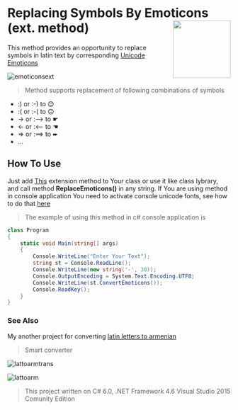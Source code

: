 # Replacing Symbols By Emoticons (ext. method) <img src="https://cloud.githubusercontent.com/assets/24522089/21962098/41a510c8-db36-11e6-95ef-eb392a0a1919.png" align="right" width="130px" height="130px" /> 

This method provides an opportunity to replace symbols in latin text by corresponding [Unicode Emoticons](https://en.wikipedia.org/wiki/Emoticons_(Unicode_block))

![emoticonsext](https://cloud.githubusercontent.com/assets/24522089/22016876/41975f82-dcc1-11e6-9d41-d1f42d06c7d4.gif)

> Method supports replacement of following combinations of symbols 

* :) or :-) to  &#128522;
* :( or :-( to  &#9785;
* -> or :--> to  &#9755;
* <- or :<-- to  &#9754;
* => or :==> to  &#10152;
* ...

## How To Use
Just add [This](https://github.com/tigranv/Replacing_Symbols_In-Text-By-Emoticons_extension_method/blob/master/EmoticonsConverter/EmoticonsConverter/ConvertEmoticonsExtention.cs) extension method to Your class or use it like class lybrary, and call method **ReplaceEmoticons()**  in any string.
If You are using method in console application You need to activate console unicode fonts, see how to do that [here](http://stackoverflow.com/questions/5750203/how-to-write-unicode-characters-to-the-console)   

> The example of using this method in c# console application is
```c#
class Program
{
    static void Main(string[] args)
    {
        Console.WriteLine("Enter Your Text");
        string st = Console.ReadLine();
        Console.WriteLine(new string('-', 30));
        Console.OutputEncoding = System.Text.Encoding.UTF8;
        Console.WriteLine(st.ConvertEmoticons());
        Console.ReadKey();
    }
}
```

### See Also

My another project for converting  [latin letters to armenian](https://github.com/tigranv/Useful-examples/tree/master/LatinToArmenianConverter)

> Smart converter

![lattoarmtrans](https://cloud.githubusercontent.com/assets/24522089/22148893/2b804eaa-df2a-11e6-80f3-2347ddc75dfc.png)

![lattoarm](https://cloud.githubusercontent.com/assets/24522089/21999629/84782556-dc54-11e6-87df-d6780b7d9649.gif)


> This project written on C# 6.0, .NET Framework 4.6 Visual Studio 2015 Comunity Edition



